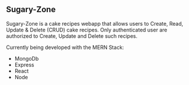 ## Sugary-Zone

Sugary-Zone is a cake recipes webapp that allows users to Create, Read, Update & Delete (CRUD) cake recipes. Only authenticated user are authorized to Create, Update and Delete such recipes.

Currently being developed with the MERN Stack:

* MongoDb
* Express
* React
* Node